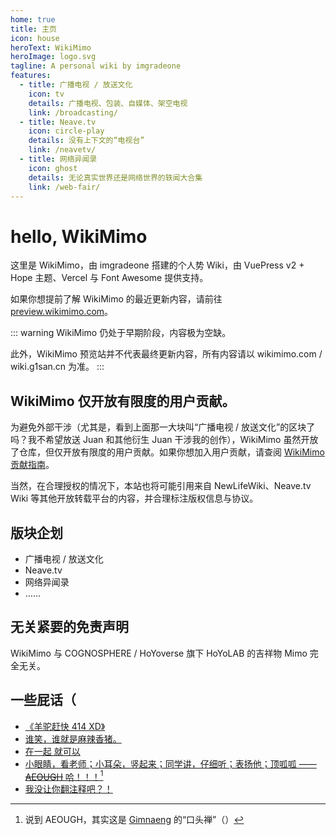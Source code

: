 ```yaml
---
home: true
title: 主页
icon: house
heroText: WikiMimo
heroImage: logo.svg
tagline: A personal wiki by imgradeone
features:
  - title: 广播电视 / 放送文化
    icon: tv
    details: 广播电视、包装、自媒体、架空电视
    link: /broadcasting/
  - title: Neave.tv
    icon: circle-play
    details: 没有上下文的“电视台”
    link: /neavetv/
  - title: 网络异闻录
    icon: ghost
    details: 无论真实世界还是网络世界的轶闻大合集
    link: /web-fair/
---
```


# hello, WikiMimo

这里是 WikiMimo，由 imgradeone 搭建的个人势 Wiki，由 VuePress v2 + Hope 主题、Vercel 与 Font Awesome 提供支持。

如果你想提前了解 WikiMimo 的最近更新内容，请前往 [preview.wikimimo.com](https://preview.wikimimo.com)。

::: warning
WikiMimo 仍处于早期阶段，内容极为空缺。

此外，WikiMimo 预览站并不代表最终更新内容，所有内容请以 wikimimo.com / wiki.g1san.cn 为准。
:::

## WikiMimo 仅开放有限度的用户贡献。
为避免外部干涉（尤其是，看到上面那一大块叫“广播电视 / 放送文化”的区块了吗？我不希望放送 Juan 和其他衍生 Juan 干涉我的创作），WikiMimo 虽然开放了仓库，但仅开放有限度的用户贡献。如果你想加入用户贡献，请查阅 [WikiMimo 贡献指南](/about/contributing.md)。

当然，在合理授权的情况下，本站也将可能引用来自 NewLifeWiki、Neave.tv Wiki 等其他开放转载平台的内容，并合理标注版权信息与协议。

## 版块企划

- 广播电视 / 放送文化
- Neave.tv
- 网络异闻录
- ……

## 无关紧要的免责声明

WikiMimo 与 COGNOSPHERE / HoYoverse 旗下 HoYoLAB 的吉祥物 Mimo 完全无关。

## 一些屁话（

- [《羊驼赶快 414 XD》](/web-fair/event/)
- [谁笑，谁就是麻辣香猪。](/neavetv/mucaojun.md)
- [在一起 就可以](/web-fair/memes/huawei-together.md)
- [小眼睛，看老师；小耳朵，竖起来；同学讲，仔细听；表扬他；顶呱呱 —— ~~AEOUGH~~ 哈！！！](/broadcasting/program/yinianji.md)[^1]
- [我没让你翻注释吧？！](https://github.com/imgradeone/wikimimo)

[^1]: 说到 AEOUGH，其实这是 [Gimnaeng](https://space.bilibili.com/36621411) 的“口头禅”（）
